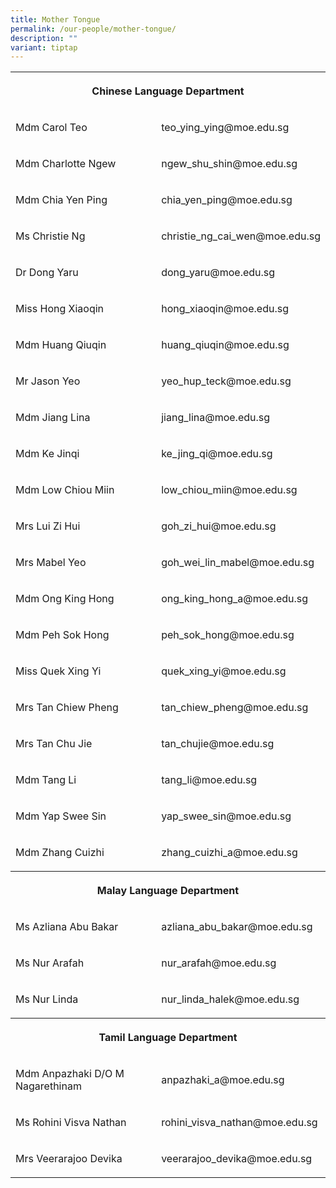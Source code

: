 ```yaml
---
title: Mother Tongue
permalink: /our-people/mother-tongue/
description: ""
variant: tiptap
---
```

<table style="minWidth: 50px">
<colgroup>
<col>
<col>
</colgroup>
<tbody>
<tr>
<th rowspan="1" colspan="2">
<p>Chinese Language Department</p>
</th>
</tr>
<tr>
<td rowspan="1" colspan="1">
<p>Mdm Carol Teo</p>
</td>
<td rowspan="1" colspan="1">
<p>teo_ying_ying@moe.edu.sg</p>
</td>
</tr>
<tr>
<td rowspan="1" colspan="1">
<p>Mdm Charlotte Ngew</p>
</td>
<td rowspan="1" colspan="1">
<p>ngew_shu_shin@moe.edu.sg</p>
</td>
</tr>
<tr>
<td rowspan="1" colspan="1">
<p>Mdm Chia Yen Ping</p>
</td>
<td rowspan="1" colspan="1">
<p>chia_yen_ping@moe.edu.sg</p>
</td>
</tr>
<tr>
<td rowspan="1" colspan="1">
<p>Ms Christie Ng</p>
</td>
<td rowspan="1" colspan="1">
<p>christie_ng_cai_wen@moe.edu.sg</p>
</td>
</tr>
<tr>
<td rowspan="1" colspan="1">
<p>Dr Dong Yaru</p>
</td>
<td rowspan="1" colspan="1">
<p>dong_yaru@moe.edu.sg</p>
</td>
</tr>
<tr>
<td rowspan="1" colspan="1">
<p>Miss Hong Xiaoqin</p>
</td>
<td rowspan="1" colspan="1">
<p>hong_xiaoqin@moe.edu.sg</p>
</td>
</tr>
<tr>
<td rowspan="1" colspan="1">
<p>Mdm Huang Qiuqin</p>
</td>
<td rowspan="1" colspan="1">
<p>huang_qiuqin@moe.edu.sg</p>
</td>
</tr>
<tr>
<td rowspan="1" colspan="1">
<p>Mr Jason Yeo</p>
</td>
<td rowspan="1" colspan="1">
<p>yeo_hup_teck@moe.edu.sg</p>
</td>
</tr>
<tr>
<td rowspan="1" colspan="1">
<p>Mdm Jiang Lina</p>
</td>
<td rowspan="1" colspan="1">
<p>jiang_lina@moe.edu.sg</p>
</td>
</tr>
<tr>
<td rowspan="1" colspan="1">
<p>Mdm Ke Jinqi</p>
</td>
<td rowspan="1" colspan="1">
<p>ke_jing_qi@moe.edu.sg</p>
</td>
</tr>
<tr>
<td rowspan="1" colspan="1">
<p>Mdm Low Chiou Miin</p>
</td>
<td rowspan="1" colspan="1">
<p>low_chiou_miin@moe.edu.sg</p>
</td>
</tr>
<tr>
<td rowspan="1" colspan="1">
<p>Mrs Lui Zi Hui</p>
</td>
<td rowspan="1" colspan="1">
<p>goh_zi_hui@moe.edu.sg</p>
</td>
</tr>
<tr>
<td rowspan="1" colspan="1">
<p>Mrs Mabel Yeo</p>
</td>
<td rowspan="1" colspan="1">
<p>goh_wei_lin_mabel@moe.edu.sg</p>
</td>
</tr>
<tr>
<td rowspan="1" colspan="1">
<p>Mdm Ong King Hong</p>
</td>
<td rowspan="1" colspan="1">
<p>ong_king_hong_a@moe.edu.sg</p>
</td>
</tr>
<tr>
<td rowspan="1" colspan="1">
<p>Mdm Peh Sok Hong</p>
</td>
<td rowspan="1" colspan="1">
<p>peh_sok_hong@moe.edu.sg</p>
</td>
</tr>
<tr>
<td rowspan="1" colspan="1">
<p>Miss Quek Xing Yi</p>
</td>
<td rowspan="1" colspan="1">
<p>quek_xing_yi@moe.edu.sg</p>
</td>
</tr>
<tr>
<td rowspan="1" colspan="1">
<p>Mrs Tan Chiew Pheng</p>
</td>
<td rowspan="1" colspan="1">
<p>tan_chiew_pheng@moe.edu.sg</p>
</td>
</tr>
<tr>
<td rowspan="1" colspan="1">
<p>Mrs Tan Chu Jie</p>
</td>
<td rowspan="1" colspan="1">
<p>tan_chujie@moe.edu.sg</p>
</td>
</tr>
<tr>
<td rowspan="1" colspan="1">
<p>Mdm Tang Li</p>
</td>
<td rowspan="1" colspan="1">
<p>tang_li@moe.edu.sg</p>
</td>
</tr>
<tr>
<td rowspan="1" colspan="1">
<p>Mdm Yap Swee Sin</p>
</td>
<td rowspan="1" colspan="1">
<p>yap_swee_sin@moe.edu.sg</p>
</td>
</tr>
<tr>
<td rowspan="1" colspan="1">
<p>Mdm Zhang Cuizhi</p>
</td>
<td rowspan="1" colspan="1">
<p>zhang_cuizhi_a@moe.edu.sg</p>
</td>
</tr>
<tr>
<th rowspan="1" colspan="2">
<p>Malay Language Department</p>
</th>
</tr>
<tr>
<td rowspan="1" colspan="1">
<p>Ms Azliana Abu Bakar</p>
</td>
<td rowspan="1" colspan="1">
<p>azliana_abu_bakar@moe.edu.sg</p>
</td>
</tr>
<tr>
<td rowspan="1" colspan="1">
<p>Ms Nur Arafah</p>
</td>
<td rowspan="1" colspan="1">
<p>nur_arafah@moe.edu.sg</p>
</td>
</tr>
<tr>
<td rowspan="1" colspan="1">
<p>Ms Nur Linda</p>
</td>
<td rowspan="1" colspan="1">
<p>nur_linda_halek@moe.edu.sg</p>
</td>
</tr>
<tr>
<th rowspan="1" colspan="2">
<p>Tamil Language Department</p>
</th>
</tr>
<tr>
<td rowspan="1" colspan="1">
<p>Mdm Anpazhaki D/O M Nagarethinam</p>
</td>
<td rowspan="1" colspan="1">
<p>anpazhaki_a@moe.edu.sg</p>
</td>
</tr>
<tr>
<td rowspan="1" colspan="1">
<p>Ms Rohini Visva Nathan</p>
</td>
<td rowspan="1" colspan="1">
<p>rohini_visva_nathan@moe.edu.sg</p>
</td>
</tr>
<tr>
<td rowspan="1" colspan="1">
<p>Mrs Veerarajoo Devika</p>
</td>
<td rowspan="1" colspan="1">
<p>veerarajoo_devika@moe.edu.sg</p>
</td>
</tr>
</tbody>
</table>
<p></p>